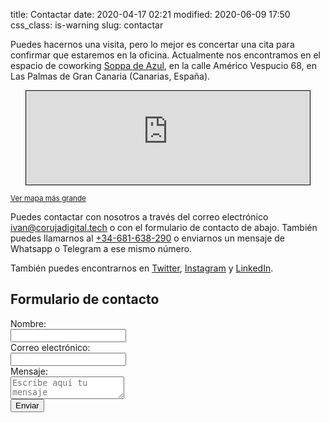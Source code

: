 title: Contactar
date: 2020-04-17 02:21
modified: 2020-06-09 17:50
css_class: is-warning
slug: contactar

Puedes hacernos una visita, pero lo mejor es concertar una cita para confirmar que estaremos en la oficina. Actualmente nos encontramos en el espacio de coworking [Soppa de Azul](http://www.soppadeazul.com/), en la calle Américo Vespucio 68, en Las Palmas de Gran Canaria (Canarias, España).

<iframe scrolling="no" src="https://www.openstreetmap.org/export/embed.html?bbox=-15.431845486164095%2C28.148566684785976%2C-15.428304970264437%2C28.15075426607697&amp;layer=mapnik&amp;marker=28.14966048101776%2C-15.430075228214264" style="border: 1px solid black;margin: 0 auto;width: 90%;display: block;"></iframe>

<small><a href="https://www.openstreetmap.org/?mlat=28.14966&amp;mlon=-15.43008#map=19/28.14966/-15.43008&amp;layers=N">Ver mapa más grande</a></small>

Puedes contactar con nosotros a través del correo electrónico <a href="mailto:ivan@corujadigital.tech">ivan@corujadigital.tech</a> o con el formulario de contacto de abajo. También puedes llamarnos al <a href="tel:+34-681-638-290">+34-681-638-290</a> o enviarnos un mensaje de Whatsapp o Telegram a ese mismo número.

También puedes encontrarnos en [Twitter](https://twitter.com/coruja_dig), [Instagram](https://instagram.com/coruja_dig) y [LinkedIn](https://linkedin.com/company/coruja-dig).

## Formulario de contacto

<form name="contactar" method="POST" action="contactar-exito.html" netlify>
  <div class="field">
    <label class="label">Nombre:</label>
    <div class="control">
      <input class="input" type="text" name="nombre" />
    </div>
  </div>
  <div class="field">
    <label class="label">Correo electrónico:</label>
    <div class="control">
      <input class="input" type="email" name="email" />
    </div>
  </div>
  <div class="field">
    <label class="label">Mensaje:</label>
    <div class="control">
      <textarea class="textarea" placeholder="Escribe aquí tu mensaje" name="mensaje"></textarea>
    </div>
  </div>
  <div class="field">
    <div class="control">
      <button class="button" type="submit">Enviar</button>
    </div>
  </div>
</form>

